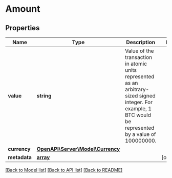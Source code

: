 # Amount

## Properties
Name | Type | Description | Notes
------------ | ------------- | ------------- | -------------
**value** | **string** | Value of the transaction in atomic units represented as an arbitrary-sized signed integer.  For example, 1 BTC would be represented by a value of 100000000. | 
**currency** | [**OpenAPI\Server\Model\Currency**](Currency.md) |  | 
**metadata** | [**array**](.md) |  | [optional] 

[[Back to Model list]](../README.md#documentation-for-models) [[Back to API list]](../README.md#documentation-for-api-endpoints) [[Back to README]](../README.md)


